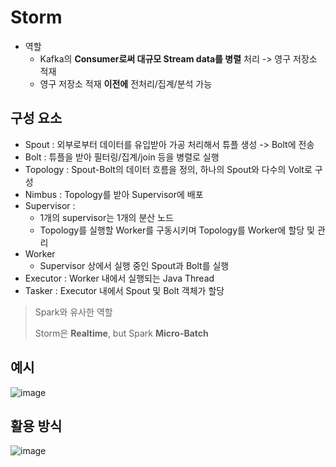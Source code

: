 # Storm

- 역할
  - Kafka의 **Consumer로써 대규모 Stream data를 병렬** 처리 -> 영구 저장소 적재
  - 영구 저장소 적재 **이전에** 전처리/집계/분석 가능

## 구성 요소
- Spout : 외부로부터 데이터를 유입받아 가공 처리해서 튜플 생성 -> Bolt에 전송
- Bolt : 튜플을 받아 필터링/집계/join 등을 병렬로 실행
- Topology : Spout-Bolt의 데이터 흐름을 정의, 하나의 Spout와 다수의 Volt로 구성
- Nimbus : Topology를 받아 Supervisor에 배포
- Supervisor : 
  - 1개의 supervisor는 1개의 분산 노드
  - Topology를 실행할 Worker를 구동시키며 Topology를 Worker에 할당 및 관리
- Worker
  - Supervisor 상에서 실행 중인 Spout과 Bolt를 실행
- Executor : Worker 내에서 실행되는 Java Thread
- Tasker : Executor 내에서 Spout 및 Bolt 객체가 할당

> Spark와 유사한 역할
>
> Storm은 **Realtime**, but Spark **Micro-Batch**

## 예시
![image](https://user-images.githubusercontent.com/43158502/131253013-6c5b1b6e-f813-4cd6-8639-e67f2a776e35.png)

## 활용 방식
![image](https://user-images.githubusercontent.com/43158502/131253023-0d42dc0c-bc05-46e1-b289-28606ed173ac.png)

